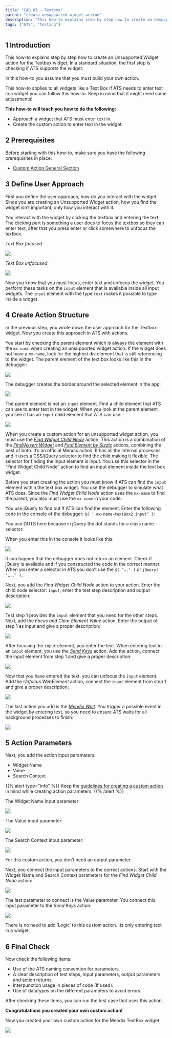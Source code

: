```yaml
---
title: "CAB.03 - Textbox"
parent: "create-unsupported-widget-action"
description: "This how-to explains step by step how to create an Unsupported Widget action for the Mendix Textbox widget."
tags: ["ATS", "testing"]
---
```


## 1 Introduction

This how-to explains step by step how to create an Unsupported Widget action for the Textbox widget. In a standard situation, the first step is checking if ATS supports the widget. 

In this how-to you assume that you must build your own action.

This how-to applies to all widgets like a Text Box if ATS needs to enter text in a widget you can follow this how-to. Keep in mind that it might need some adjustments!

**This how-to will teach you how to do the following:**
* Approach a widget that ATS must enter text in.
* Create the custom action to enter text in the widget.

## 2 Prerequisites

Before starting with this how-to, make sure you have the following prerequisites in place:

*  [Custom Action General Section](custom-action-general)

## 3 Define User Approach

First you define the user approach, how do you interact with the widget. Since you are creating an Unsupported Widget action, how you find the widget isn’t important, only how you interact with it.

You interact with the widget by clicking the textbox and entering the text. The clicking part is something a user does to focus the textbox so they can enter text, after that you press enter or click somewhere to unfocus the textbox.

_Text Box focused_

![](attachments/create-unsupported-widget/cab-03-textbox/text-box-focused.png)

_Text Box unfocused_

![](attachments/create-unsupported-widget/cab-03-textbox/text-box-unfocused.png)

Now you know that you must focus, enter text and unfocus the widget. You perform these tasks on the `input` element that is available inside all input widgets. The `input` element with the type `text` makes it possible to type inside a widget.

## 4 Create Action Structure

In the previous step, you wrote down the user approach for the Textbox widget. Now you create this approach in ATS with actions.

You start by checking the parent element which is always the element with the `mx-name` when creating an unsupported widget action. If the widget does not have a `mx-name`, look for the highest div element that is still referencing to the widget. 
The parent element of the text box looks like this in the debugger:

![](attachments/create-unsupported-widget/cab-03-textbox/text-box-parentelement-debugger.png)


The debugger creates the border around the selected element in the app:

![](attachments/create-unsupported-widget/cab-03-textbox/text-box-parentelement-outlined.png)

The parent element is not an `input` element. Find a child element that ATS can use to enter text in the widget. When you look at the parent element you see it has an `input` child element that ATS can use:

![](attachments/create-unsupported-widget/cab-03-textbox/text-box-childelement-input-debugger.png)

When you create a custom action for an unsupported widget action, you must use the _[Find Widget Child Node](/refguide-ats-1/find-widget-child-node)_ action. This action is a combination of the _[Find/Assert Widget](/refguide-ats-1/findassert-widget)_ and _[Find Element by Sizzle](/refguide-ats-1/find-element-by-sizzle)_ actions, combining the best of both. It’s an official Mendix action. It has all the internal processes and it uses a CSS/jQuery selector to find the child making it flexible. The selector for finding the input element is input. You use this selector in the “Find Widget Child Node” action to find an input element inside the text box widget.

Before you start creating the action you must know if ATS can find the `input` element within the text box widget. You use the debugger to simulate what ATS does. Since the _Find Widget Child Node_ action uses the `mx-name` to find the parent, you also must use the `mx-name` in your code.

You use jQuery to find out if ATS can find the element. Enter the following code in the console of the debugger: `$( ‘.mx-name-textBox2 input’ )`: 

You use DOTS here because in jQuery the dot stands for a class name selector.

When you enter this in the console it looks like this:

![](attachments/create-unsupported-widget/cab-03-textbox/text-box-childelement-selector.png)

It can happen that the debugger does not return an element. Check if jQuery is available and if you constructed the code in the correct manner.
When you enter a selector in ATS you don’t use the `$( ‘….’ )` or `jQuery( ‘…..’ )`.

Next, you add the _Find Widget Child Node_ action to your action. Enter the child node selector: `input`, enter the test step description and output description:

![](attachments/create-unsupported-widget/cab-03-textbox/text-box-findwidgetchildnode-add.png)

Test step 1 provides the `input` element that you need for the other steps. Next, add the _Focus and Clear Element Value_ action. Enter the output of step 1 as input and give a proper description:

![](attachments/create-unsupported-widget/cab-03-textbox/text-box-focusclearelementvalue-add.png)

After focusing the `input` element, you enter the text. When entering text in an `input` element, you use the [_Send Keys_](/refguide-ats-1/send-keys) action. Add the action, connect the input element from step 1 and give a proper description:

![](attachments/create-unsupported-widget/cab-03-textbox/text-box-sendkeys-add.png)

Now that you have entered the text, you can unfocus the `input` element. Add the _Unfocus WebElement_ action, connect the `input` element from step 1 and give a proper description:

![](attachments/create-unsupported-widget/cab-03-textbox/text-box-unfocuswebelement-add.png)

The last action you add is the [_Mendix Wait_](/refguide-ats-1/mendix-wait). You trigger a possible event in the widget by entering text, so you need to ensure ATS waits for all background processes to finish:

![](attachments/create-unsupported-widget/cab-03-textbox/text-box-mendix-wait.png)

## 5 Action Parameters

Next, you add the action input parameters.
* Widget Name
* Value
* Search Context

{{% alert type="info" %}}
Keep the [guidelines for creating a custom action](bestpractices/guidelines-custom-action) in mind while creating action parameters. 
{{% /alert %}}

The Widget Name input parameter:

![](attachments/create-unsupported-widget/cab-03-textbox/text-box-widgetname-parameter.png)

The Value input parameter:

![](attachments/create-unsupported-widget/cab-03-textbox/text-box-value-parameter.png)

The Search Context input parameter:

![](attachments/create-unsupported-widget/cab-03-textbox/text-box-searchcontext-parameter.png)

For this custom action, you don’t need an output parameter.

Next, you connect the input parameters to the correct actions. Start with the Widget Name and Search Context parameters for the _Find Widget Child Node_ action:

![](attachments/create-unsupported-widget/cab-03-textbox/text-box-actioninputparameters-findwidgetchildnode.png)

The last parameter to connect is the Value parameter. You connect this input parameter to the _Send Keys_ action:

![](attachments/create-unsupported-widget/cab-03-textbox/text-box-actioninputparameters-sendkeys.png)

There is no need to add ‘Logic’ to this custom action. Its only entering text in a widget.

## 6 Final Check

Now check the following items:

*  Use of the ATS naming convention for parameters.
*  A clear description of test steps, input parameters, output parameters and action returns.
*  Interpunction usage in pieces of code (If used).
*  Use of datatypes on the different parameters to avoid errors.

After checking these items, you can run the test case that uses this action.

**Congratulations you created your own custom action!**

Now you created your own custom action for the Mendix TextBox widget.

![](attachments/create-unsupported-widget/cab-03-textbox/text-box-finishedaction.png)